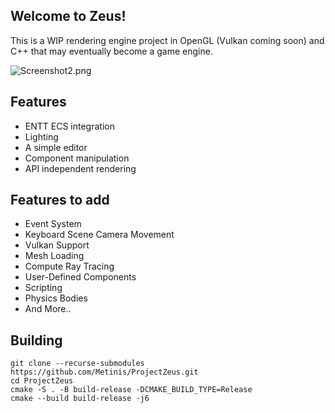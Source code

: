 ## Welcome to Zeus!

This is a WIP rendering engine project in OpenGL (Vulkan coming soon) and C++ that may eventually become a game engine.

![Screenshot2.png](Screenshot2.png)

## Features

- ENTT ECS integration
- Lighting
- A simple editor
- Component manipulation
- API independent rendering


## Features to add

- Event System
- Keyboard Scene Camera Movement
- Vulkan Support
- Mesh Loading
- Compute Ray Tracing
- User-Defined Components
- Scripting
- Physics Bodies
- And More..

## Building
    git clone --recurse-submodules https://github.com/Metinis/ProjectZeus.git
    cd ProjectZeus
    cmake -S . -B build-release -DCMAKE_BUILD_TYPE=Release
    cmake --build build-release -j6
